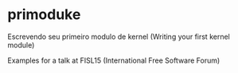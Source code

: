 primoduke
=========

Escrevendo seu primeiro modulo de kernel
(Writing your first kernel module)

Examples for a talk at FISL15 (International Free Software Forum)
